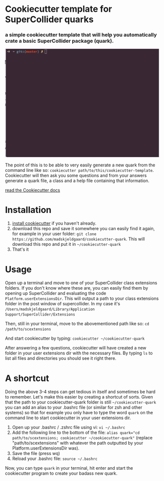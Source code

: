 # Cookiecutter template for SuperCollider quarks

### a simple cookiecutter template that will help you automatically crate a basic SuperCollider package (quark).

![cookiecutter.gif](cookiecutter.gif "cookiecutter in action")

The point of this is to be able to very easily generate a new quark from the command line like so: `cookiecutter path/to/this/cookiecutter-template`. Cookiecutter will then ask you some questions and from your answers generate a quark file, a class and a help file containing that information.

[read the Cookiecutter docs](https://cookiecutter.readthedocs.io/en/latest/)

# Installation

1. [install cookiecutter](https://cookiecutter.readthedocs.io/en/latest/installation.html) if you haven't already.
2. download this repo and save it somewhere you can easily find it again, for example in your user folder: `git clone https://github.com/madskjeldgaard/cookiecutter-quark`. This will download this repo and put it in `~/cookiecutter-quark`
3. That's it

# Usage

Open up a terminal and move to one of your SuperCollider class extensions folders. If you don't know where these are, you can easily find them by opening up SuperCollider and evaluating the code `Platform.userExtensionsDir`. This will output a path to your class extensions folder in the post window of supercollider. In my case it's `/Users/madskjeldgaard/Library/Application Support/SuperCollider/Extensions`

Then, still in your terminal, move to the abovementioned path like so:
`cd /path/to/scextensions`

And start cookiecutter by typing:
`cookiecutter ~/cookiecutter-quark`

After answering a few questions, cookiecutter will have created a new folder in your user extensions dir with the necessary files. By typing `ls` to list all files and directories you should see it right there.

# A shortcut

Doing the above 3-4 steps can get tedious in itself and sometimes be hard to remember. Let's make this easier by creating a shortcut of sorts.
Given that the path to your cookiecutter-quark folder is still `~/cookiecutter-quark` you can add an alias to your .bashrc file (or similar for zsh and other systems) so that for example you only have to type the word `quark` on the command line to start cookiecutter in your user extensions dir.

1. Open up your .bashrc / .zshrc file using vi: `vi ~/.bashrc`
2. Add the following line to the bottom of the file:
   `alias quark="cd path/to/scextensions; cookiecutter ~/cookiecutter-quark"` (replace "path/to/scextensions" with whatever the path outputted by your Platform.userExtensionsDir was).
3. Save the file (press wq)
4. Reload your .bashrc file: `source ~/.bashrc`

Now, you can type `quark` in your terminal, hit enter and start the cookiecutter program to create your badass new quark.
